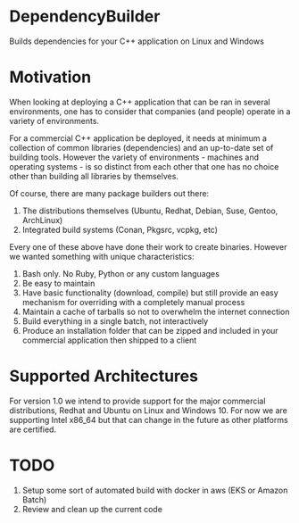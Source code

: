 # DependencyBuilder
Builds dependencies for your C++ application on Linux and Windows

# Motivation
When looking at deploying a C++ application that can be ran in several environments, one has to consider that companies (and people) operate in a variety of environments.

For a commercial C++ application be deployed, it needs at minimum a collection of common libraries (dependencies) and an up-to-date set of building tools. However the variety of environments - machines and operating systems - is so distinct from each other that one has no choice other than building all libraries by themselves. 

Of course, there are many package builders out there: 

1. The distributions themselves (Ubuntu, Redhat, Debian, Suse, Gentoo, ArchLinux)
2. Integrated build systems (Conan, Pkgsrc, vcpkg, etc)

Every one of these above have done their work to create binaries. However we wanted something with unique characteristics:

1. Bash only. No Ruby, Python or any custom languages
2. Be easy to maintain
3. Have basic functionality (download, compile) but still provide an easy mechanism for overriding with a completely manual process
4. Maintain a cache of tarballs so not to overwhelm the internet connection
5. Build everything in a single batch, not interactively
6. Produce an installation folder that can be zipped and included in your commercial application then shipped to a client

# Supported Architectures
For version 1.0 we intend to provide support for the major commercial distributions, Redhat and Ubuntu on Linux and Windows 10. 
For now we are supporting Intel x86_64 but that can change in the future as other platforms are certified.

# TODO
1. Setup some sort of automated build with docker in aws (EKS or Amazon Batch)
2. Review and clean up the current code
